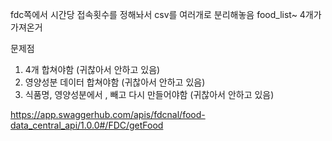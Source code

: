 fdc쪽에서 시간당 접속횟수를 정해놔서 csv를 여러개로 분리해놓음 
food_list~ 4개가 가져온거

문제점
1) 4개 합쳐야함 (귀찮아서 안하고 있음)
2) 영양성분 데이터 합쳐야함 (귀찮아서 안하고 있음)
3) 식품명, 영양성분에서 , 빼고 다시 만들어야함 (귀찮아서 안하고 있음)

https://app.swaggerhub.com/apis/fdcnal/food-data_central_api/1.0.0#/FDC/getFood
